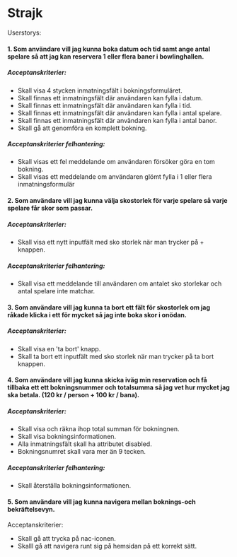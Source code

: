 # Strajk

Userstorys:

#### 1. Som användare vill jag kunna boka datum och tid samt ange antal spelare så att jag kan reservera 1 eller flera baner i bowlinghallen.
##### Acceptanskriterier:
- Skall visa 4 stycken inmatningsfält i bokningsformuläret.
- Skall finnas ett inmatningsfält där användaren kan fylla i datum.
- Skall finnas ett inmatningsfält där användaren kan fylla i tid.
- Skall finnas ett inmatningsfält där användaren kan fylla i antal spelare.
- Skall finnas ett inmatningsfält där användaren kan fylla i antal banor.
- Skall gå att genomföra en komplett bokning.

##### Acceptanskriterier felhantering:
- Skall visas ett fel meddelande om användaren försöker göra en tom bokning.
- Skall visas ett meddelande om användaren glömt fylla i 1 eller flera inmatningsformulär

#### 2. Som användare vill jag kunna välja skostorlek för varje spelare så varje spelare får skor som passar.
##### Acceptanskriterier:
- Skall visa ett nytt inputfält med sko storlek när man trycker på + knappen.

##### Acceptanskriterier felhantering:
- Skall visa ett meddelande till användaren om antalet sko storlekar och antal spelare inte matchar.

#### 3. Som användare vill jag kunna ta bort ett fält för skostorlek om jag råkade klicka i ett för mycket så jag inte boka skor i onödan.

##### Acceptanskriterier:
- Skall visa en 'ta bort' knapp.
- Skall ta bort ett inputfält med sko storlek när man trycker på ta bort knappen.

#### 4. Som användare vill jag kunna skicka iväg min reservation och få tillbaka ett ett bokningsnummer och totalsumma så jag vet hur mycket jag ska betala. (120 kr / person + 100 kr / bana).

##### Acceptanskriterier: 
- Skall visa och räkna ihop total summan för bokningnen.
- Skall visa bokningsinformationen.
- Alla inmatningsfält skall ha attributet disabled.
- Bokningsnumret skall vara mer än 9 tecken.

##### Acceptanskriterier felhantering:
- Skall återställa bokningsinformationen.

#### 5. Som användare vill jag kunna navigera mellan boknings-och bekräftelsevyn.
Acceptanskriterier:
-  Skall gå att trycka på nac-iconen.
- Skalll gå att navigera runt sig på hemsidan på ett korrekt sätt.

